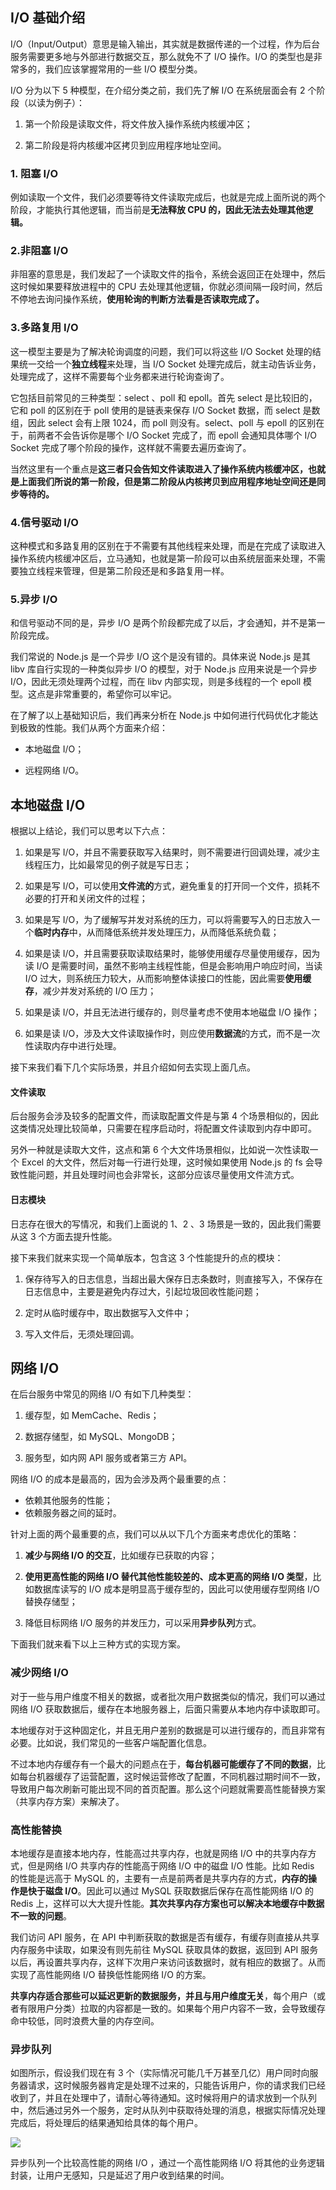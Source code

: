 ## I/O 基础介绍

I/O（Input/Output）意思是输入输出，其实就是数据传递的一个过程，作为后台服务需要更多地与外部进行数据交互，那么就免不了 I/O 操作。I/O 的类型也是非常多的，我们应该掌握常用的一些 I/O 模型分类。

I/O 分为以下 5 种模型，在介绍分类之前，我们先了解 I/O 在系统层面会有 2 个阶段（以读为例子）：

1. 第一个阶段是读取文件，将文件放入操作系统内核缓冲区；

2. 第二阶段是将内核缓冲区拷贝到应用程序地址空间。

### 1. 阻塞 I/O

例如读取一个文件，我们必须要等待文件读取完成后，也就是完成上面所说的两个阶段，才能执行其他逻辑，而当前是**无法释放 CPU 的，因此无法去处理其他逻辑。**

### 2.非阻塞 I/O

非阻塞的意思是，我们发起了一个读取文件的指令，系统会返回正在处理中，然后这时候如果要释放进程中的 CPU 去处理其他逻辑，你就必须间隔一段时间，然后不停地去询问操作系统，**使用轮询的判断方法看是否读取完成了。**

### 3.多路复用 I/O

这一模型主要是为了解决轮询调度的问题，我们可以将这些 I/O Socket 处理的结果统一交给一个**独立线程**来处理，当 I/O Socket 处理完成后，就主动告诉业务，处理完成了，这样不需要每个业务都来进行轮询查询了。

它包括目前常见的三种类型：select 、poll 和 epoll。首先 select 是比较旧的，它和 poll 的区别在于 poll 使用的是链表来保存 I/O Socket 数据，而 select 是数组，因此 select 会有上限 1024，而 poll 则没有。select、poll 与 epoll 的区别在于，前两者不会告诉你是哪个 I/O Socket 完成了，而 epoll 会通知具体哪个 I/O Socket 完成了哪个阶段的操作，这样就不需要去遍历查询了。

当然这里有一个重点是**这三者只会告知文件读取进入了操作系统内核缓冲区，也就是上面我们所说的第一阶段，但是第二阶段从内核拷贝到应用程序地址空间还是同步等待的。**

### 4.信号驱动 I/O

这种模式和多路复用的区别在于不需要有其他线程来处理，而是在完成了读取进入操作系统内核缓冲区后，立马通知，也就是第一阶段可以由系统层面来处理，不需要独立线程来管理，但是第二阶段还是和多路复用一样。

### 5.异步 I/O

和信号驱动不同的是，异步 I/O 是两个阶段都完成了以后，才会通知，并不是第一阶段完成。

我们常说的 Node.js 是一个异步 I/O 这个是没有错的。具体来说 Node.js 是其 libv 库自行实现的一种类似异步 I/O 的模型，对于 Node.js 应用来说是一个异步 I/O，因此无须处理两个过程，而在 libv 内部实现，则是多线程的一个 epoll 模型。这点是非常重要的，希望你可以牢记。

在了解了以上基础知识后，我们再来分析在 Node.js 中如何进行代码优化才能达到极致的性能。我们从两个方面来介绍：

- 本地磁盘 I/O；

- 远程网络 I/O。

## 本地磁盘 I/O

根据以上结论，我们可以思考以下六点：

1. 如果是写 I/O，并且不需要获取写入结果时，则不需要进行回调处理，减少主线程压力，比如最常见的例子就是写日志；

2. 如果是写 I/O，可以使用**文件流的**方式，避免重复的打开同一个文件，损耗不必要的打开和关闭文件的过程；

3. 如果是写 I/O，为了缓解写并发对系统的压力，可以将需要写入的日志放入一个**临时内存**中，从而降低系统并发处理压力，从而降低系统负载；

4. 如果是读 I/O，并且需要获取读取结果时，能够使用缓存尽量使用缓存，因为读 I/O 是需要时间，虽然不影响主线程性能，但是会影响用户响应时间，当读 I/O 过大，则系统压力较大，从而影响整体读接口的性能，因此需要**使用缓存**，减少并发对系统的 I/O 压力；

5. 如果是读 I/O，并且无法进行缓存的，则尽量考虑不使用本地磁盘 I/O 操作；

6. 如果是读 I/O，涉及大文件读取操作时，则应使用**数据流**的方式，而不是一次性读取内存中进行处理。

接下来我们看下几个实际场景，并且介绍如何去实现上面几点。

#### 文件读取

后台服务会涉及较多的配置文件，而读取配置文件是与第 4 个场景相似的，因此这类情况处理比较简单，只需要在程序启动时，将配置文件读取到内存中即可。

另外一种就是读取大文件，这点和第 6 个大文件场景相似，比如说一次性读取一个 Excel 的大文件，然后对每一行进行处理，这时候如果使用 Node.js 的 fs 会导致性能问题，并且处理时间也会非常长，这部分应该尽量使用文件流方式。

#### 日志模块

日志存在很大的写情况，和我们上面说的 1、2 、3 场景是一致的，因此我们需要从这 3 个方面去提升性能。

接下来我们就来实现一个简单版本，包含这 3 个性能提升的点的模块：

1. 保存待写入的日志信息，当超出最大保存日志条数时，则直接写入，不保存在日志信息中，主要是避免内存过大，引起垃圾回收性能问题；

2. 定时从临时缓存中，取出数据写入文件中；

3. 写入文件后，无须处理回调。

## 网络 I/O

在后台服务中常见的网络 I/O 有如下几种类型：

1. 缓存型，如 MemCache、Redis；

2. 数据存储型，如 MySQL、MongoDB；

3. 服务型，如内网 API 服务或者第三方 API。

网络 I/O 的成本是最高的，因为会涉及两个最重要的点：

- 依赖其他服务的性能；
- 依赖服务器之间的延时。

针对上面的两个最重要的点，我们可以从以下几个方面来考虑优化的策略：

1. **减少与网络 I/O 的交互**，比如缓存已获取的内容；

2. **使用更高性能的网络 I/O 替代其他性能较差的、成本更高的网络 I/O 类型**，比如数据库读写的 I/O 成本是明显高于缓存型的，因此可以使用缓存型网络 I/O 替换存储型；

3. 降低目标网络 I/O 服务的并发压力，可以采用**异步队列**方式。

下面我们就来看下以上三种方式的实现方案。

### 减少网络 I/O

对于一些与用户维度不相关的数据，或者批次用户数据类似的情况，我们可以通过网络 I/O 获取数据后，缓存在本地服务器上，后面只需要从本地内存中读取即可。

本地缓存对于这种固定化，并且无用户差别的数据是可以进行缓存的，而且非常有必要。比如说，我们常见的一些客户端配置化信息。

不过本地内存缓存有一个最大的问题点在于，**每台机器可能缓存了不同的数据**，比如每台机器缓存了运营配置，这时候运营修改了配置，不同机器过期时间不一致，导致用户每次刷新可能出现不同的首页配置。那么这个问题就需要高性能替换方案（共享内存方案）来解决了。

### 高性能替换

本地缓存是直接本地内存，性能高过共享内存，也就是网络 I/O 中的共享内存方式，但是网络 I/O 共享内存的性能高于网络 I/O 中的磁盘 I/O 性能。比如 Redis 的性能是远高于 MySQL 的，主要有一点是前两者是共享内存的方式，**内存的操作是快于磁盘 I/O**。因此可以通过 MySQL 获取数据后保存在高性能网络 I/O 的 Redis 上，这样可以大大提升性能。**其次共享内存方案也可以解决本地缓存中数据不一致的问题**。

我们访问 API 服务，在 API 中判断获取的数据是否有缓存，有缓存则直接从共享内存服务中读取，如果没有则先前往 MySQL 获取具体的数据，返回到 API 服务以后，再设置共享内存，这样下次用户来访问该数据时，就有相应的数据了。从而实现了高性能网络 I/O 替换低性能网络 I/O 的方案。

**共享内存适合那些可以延迟更新的数据服务，并且与用户维度无关**，每个用户（或者有限用户分类）拉取的内容都是一致的。如果每个用户内容不一致，会导致缓存命中较低，同时浪费大量的内存空间。

### 异步队列

如图所示，假设我们现在有 3 个（实际情况可能几千万甚至几亿）用户同时向服务器请求，这时候服务器肯定是处理不过来的，只能告诉用户，你的请求我们已经收到了，并且在处理中了，请耐心等待通知。这时候将用户的请求放到一个队列中，然后通过另外一个服务，定时从队列中获取待处理的消息，根据实际情况处理完成后，将处理后的结果通知给具体的每个用户。

![](./%E5%BC%82%E6%AD%A5%E9%98%9F%E5%88%97.png)

异步队列一个比较高性能的网络 I/O ，通过一个高性能网络 I/O 将其他的业务逻辑封装，让用户无感知，只是延迟了用户收到结果的时间。
